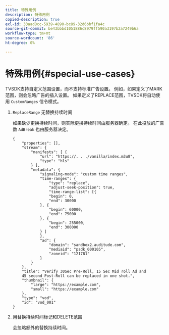 ```yaml
---
title: 特殊用例
description: 特殊用例
copied-description: true
exl-id: 33aad8cc-5939-4890-bc89-32d6bbf1fa4c
source-git-commit: be43bbbd1051886c8979ff590a3197b2a7249b6a
workflow-type: tm+mt
source-wordcount: '86'
ht-degree: 0%

---
```


# 特殊用例{#special-use-cases}

TVSDK支持自定义范围设置，而不支持标准广告设置。 例如，如果定义了MARK范围，则会忽略广告的插入设置。 如果定义了REPLACE范围，TVSDK将自动使用 `CustomRanges` 信令模式。

1. `ReplaceRange` 无替换持续时间

   如果缺少更换持续时间，则实际更换持续时间由服务器确定。 在此投放的广告数 `AdBreak` 也由服务器决定。

   ```
   {
       "properties": [],
       "stream": {
           "manifests": [ {
               "url": "https://. . ./vanilla/index.m3u8",
               "type": "hls"
           } ],
           "metadata": {
               "signaling-mode": "custom time ranges",
               "time-ranges": {
                   "type": "replace",
                   "adjust-seek-position": true,
                   "time-range-list": [{
                   "begin": 0,
                   "end": 30000
               }, {
                   "begin": 60000,
                   "end": 75000
               }, {
                   "begin": 255000,
                   "end": 300000
               } ]
               },
               "ad": {             
                   "domain": "sandbox2.auditude.com",
                   "mediaid": "psdk_000105",
                   "zoneid": "121781"
               }     
           }
       },
       "title": "Verify 30Sec Pre-Roll, 15 Sec Mid roll Ad and 
       45 second Post-Roll can be replaced in one shot.",
       "thumbnail": {
           "large": "https://example.com",
           "small": "https://example.com"
       },
       "type": "vod",
       "id": "vod_001"
   }
   ```

1. 用替换持续时间标记和DELETE范围

   会忽略额外的替换持续时间。
